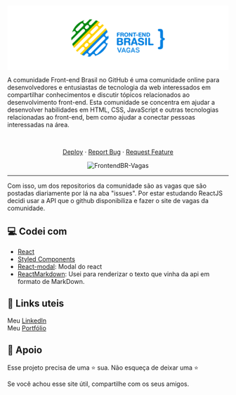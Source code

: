 <img align="center" src="public/images/frontendBR-vagas.png" alt="(Prévia)Video do Encriptador">

A comunidade Front-end Brasil no GitHub é uma comunidade online para desenvolvedores e entusiastas de tecnologia da web interessados em compartilhar conhecimentos e discutir tópicos relacionados ao desenvolvimento front-end. Esta comunidade se concentra em ajudar a desenvolver habilidades em HTML, CSS, JavaScript e outras tecnologias relacionadas ao front-end, bem como ajudar a conectar pessoas interessadas na área.

<br>
<p align="center">
    <a href="https://frontendbrasil-vagas.vercel.app" target="blank">Deploy</a>
    ·
    <a href="https://github.com/uandersoncosta/bracoders/issues">Report Bug</a>
    ·
    <a href="https://github.com/uandersoncosta/bracoders/issues">Request Feature</a>
</p>

<p align="center"><img src="public/images/frontendbr-vagas.gif" alt="FrontendBR-Vagas" width="550" /></p>
<hr>


Com isso, um dos repositorios da comunidade são as vagas que são postadas diariamente por lá na aba "issues". Por estar estudando ReactJS decidi usar a API que o github disponibiliza e fazer o site de vagas da comunidade.

## 💻 Codei com

- [React](https://pt-br.reactjs.org)
- [Styled Components](https://styled-components.com)
- [React-modal](http://reactcommunity.org/react-modal/): Modal do react
- [ReactMarkdown](https://github.com/remarkjs/react-markdown): Usei para renderizar o texto que vinha da api em formato de MarkDown.

## 🔗 Links uteis

Meu [LinkedIn](https://www.linkedin.com/in/uandersoncosta/)<br>
Meu [Portfólio](https://github.com/uandersoncosta/)

## 🙏 Apoio
Esse projeto precisa de uma ⭐️ sua. Não esqueça de deixar uma ⭐️

Se você achou esse site útil, compartilhe com os seus amigos.
